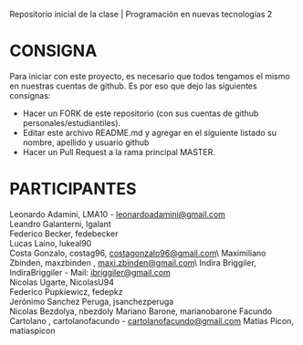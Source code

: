 ﻿Repositorio inicial de la clase | Programación en nuevas tecnologías 2

# CONSIGNA

Para iniciar con este proyecto, es necesario que todos tengamos el mismo en nuestras cuentas de github. Es por eso que dejo las siguientes consignas:

- Hacer un FORK de este repositorio (con sus cuentas de github personales/estudiantiles).
- Editar este archivo README.md y agregar en el siguiente listado su nombre, apellido y usuario github
- Hacer un Pull Request a la rama principal MASTER.

# PARTICIPANTES
Leonardo Adamini, LMA10 - leonardoadamini@gmail.com  
Leandro Galanterni, lgalant  \
Federico Becker, fedebecker \
Lucas Laino, lukeal90 \
Costa Gonzalo, costag96, costagonzalo96@gmail.com\ 
Maximiliano Zbinden, maxzbinden , maxi.zbinden@gmail.com\ 
Indira Briggiler, IndiraBriggiler - Mail: ibriggiler@gmail.com\
Nicolas Ugarte, NicolasU94\
Federico Pupkiewicz, fedepkz\
Jerónimo Sanchez Peruga, jsanchezperuga\
Nicolas Bezdolya, nbezdoly
Mariano Barone, marianobarone
Facundo Cartolano , cartolanofacundo -  cartolanofacundo@gmail.com
Matias Picon, matiaspicon

